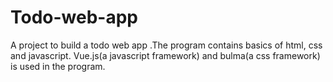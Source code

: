 # Todo-web-app
A project to build a todo web app .The program contains basics of html, css and javascript. Vue.js(a javascript framework) and bulma(a css framework) is used in the program.
